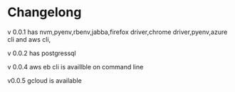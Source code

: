 
# Changelong
v 0.0.1
has nvm,pyenv,rbenv,jabba,firefox driver,chrome driver,pyenv,azure cli and aws cli,

v 0.0.2
has postgressql

v 0.0.4
aws eb cli is availlble on command line

v0.0.5
gcloud is available

